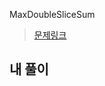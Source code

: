 MaxDoubleSliceSum

> [문제링크](https://app.codility.com/programmers/lessons/9-maximum_slice_problem/max_double_slice_sum/)


## 내 풀이
```


```